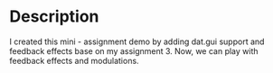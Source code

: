 # Description
I created this mini - assignment demo by adding dat.gui support and feedback effects base on my assignment 3. Now, we can play with feedback effects and modulations.
